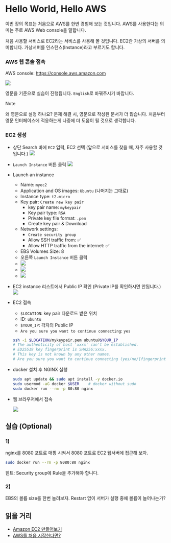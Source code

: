 # Hello World, Hello AWS

이번 장의 목표는 처음으로 AWS를 한번 경험해 보는 것입니다. AWS를 사용한다는 의미는 주로 AWS Web console을 말합니다.

처음 사용할 서비스로 EC2라는 서비스를 사용해 볼 것입니다. EC2란 가상의 서버를 의미합니다. 가상서버를 인스턴스(Instance)라고 부르기도 합니다.

### AWS 웹 콘솔 접속

AWS console: https://console.aws.amazon.com

![](00.png)

영문을 기준으로 실습이 진행됩니다. `English`로 바꿔주시기 바랍니다.

> [!NOTE] 
 왜 영문으로 설정 하나요? 
 문제 해결 시, 영문으로 작성된 문서가 더 많습니다. 처음부터 영문 인터페이스에 적응하는게 나중에 더 도움이 될 것으로 생각합니다.

### EC2 생성

- 상단 Search 바에 `EC2` 입력, EC2 선택 (앞으로 서비스를 찾을 때, 자주 사용할 것입니다.)
	![](01-01.png)
- `Launch Instance` 버튼 클릭
	![](05.png)
- Launch an instance
	- Name: `myec2`
	- Application and OS images: `Ubuntu` (나머지는 그대로)
	- Instance type: `t2.micro`
	- Key pair: `Create new key pair`
		- key pair name: `mykeypair`
		- Key pair type: `RSA`
		- Private key file format: `.pem`
		- Create key pair & Download
	- Network settings:
		- `Create security group`
		- Allow SSH traffic from: ✅
		- Allow HTTP traffic from the internet: ✅
	- EBS Volumes Size: 8
	- 오른쪽 `Launch Instance` 버튼 클릭
	- ![](06.png)
	- ![](08.png)
	- ![](07.png)
- EC2 instance 리스트에서 Public IP 확인 (Private IP를 확인하시면 안됩니다.)
	![](09.png)
- EC2 접속
	- `$LOCATION`: key pair 다운로드 받은 위치
	- ID: `ubuntu`
	- `$YOUR_IP`: 각자의 Public IP
	- `Are you sure you want to continue connecting`: `yes`
	```bash
	ssh -i $LOCATION/mykeypair.pem ubuntu@$YOUR_IP
	# The authenticity of host 'xxxx' can't be established.
	# ED25519 key fingerprint is SHA256:xxxx.
	# This key is not known by any other names.
	# Are you sure you want to continue connecting (yes/no/[fingerprint])? yes
	```
- docker 설치 후 NGINX 실행
	```bash
	sudo apt update && sudo apt install -y docker.io
	sudo usermod -aG docker $USER    # docker without sudo
	sudo docker run --rm -p 80:80 nginx
	```
- 웹 브라우저에서 접속
	
	![](10.png)


## 실습 (Optional)


### 1)

nginx를 8080 포트로 매핑 시켜서 8080 포트로 EC2 웹서버에 접근해 보자.

```bash
sudo docker run --rm -p 8080:80 nginx
```

힌트: Security group에 Rule을 추가해야 합니다.


### 2)

EBS의 볼륨 size를 한번 늘려보자. Restart 없이 서버가 실행 중에 볼륨이 늘어나는가?

## 읽을 거리

- [Amazon EC2 만들어보기](https://err-bzz.oopy.io/2a6cc7a9-1c16-49eb-a5b1-b0f9c711b979)
- [AWS를 처음 시작한다면?](https://www.awsstartup.io/get-started)

